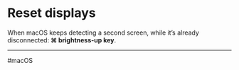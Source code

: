 # Reset displays

When macOS keeps detecting a second screen, while it’s already disconnected: **⌘ brightness-up key**.

---

#macOS